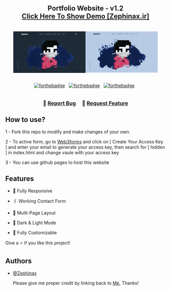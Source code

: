 <h2 align="center">
  Portfolio Website - v1.2<br/>
  <a href="https://Zephinax.ir/" target="_blank">Click Here To Show Demo [Zephinax.ir]</a>
</h2>
<br/>
<div align="center" style="display : flex; align-items: center; justify-content: center;"><img src="./demo/darkDemo.webp" alt="Dark Demo Image" width="45%" height="100%" style="vertical-align:middle; display: inline-block;">
<img src="./demo/lightDemo.webp" alt="Light Demo Image" width="45%" height="100%" style="vertical-align:middle"></div>
<br/>
<div style="display : flex; align-items: center; justify-content: center;" align="center">

[![forthebadge](https://forthebadge.com/images/badges/built-with-love.svg)](https://forthebadge.com) &nbsp;
[![forthebadge](https://forthebadge.com/images/badges/made-with-javascript.svg)](https://forthebadge.com) &nbsp;
[![forthebadge](https://forthebadge.com/images/badges/open-source.svg)](https://forthebadge.com) &nbsp;

</div>

<h3 align="center">
    🔹
    <a href="https://github.com/Zephinax/Portfolio/issues">Report Bug</a> &nbsp; &nbsp;
    🔹
    <a href="https://github.com/Zephinax/Portfolio/issues">Request Feature</a>
</h3>

## How to use?

1 - Fork this repo to modify and make changes of your own.

2 - To active form, go to [Web3forms](https://web3forms.com) and click on [ Create Your Access Key ]
and enter your email to generate your access key, then search for [ hidden ] in index.html and change vaule with your access key

3 - You can use github pages to host this website

## Features

- 📱 Fully Responsive

- 🖇️ Working Contact Form

- 📖 Multi-Page Layout

- 🔅 Dark & Light Mode

- 💄 Fully Customizable

Give a ⭐ if you like this project!

## Authors

- [@Zephinax](https://github.com/Zephinax)

  Please give me proper credit by linking back to [Me](https://github.com/Zephinax), Thanks!
